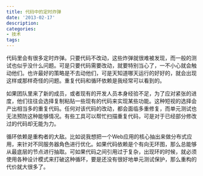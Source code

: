 ```yaml
---
title: 代码中的定时炸弹
date: '2013-02-17'
description:
categories:
- 技术
tags:
---
```


代码里会有很多定时炸弹。只要代码不改动，这些炸弹就很难被发现，而一般的测试也似乎没什么问题。可是只要代码需要改动，就要特别当心了，一不小心就会触动他们。也许最好的策略是不去动他们，可是天知道哪天运行的好好的，就会出现这样或那样奇怪的问题。重复代码和循环依赖是我经常可以看到的。

如果团队里来了新的成员，或者现有的开发人员本身经验不足，为了应对紧张的进度，他们往往会选择复制粘贴一些现有的代码来实现某些功能。这种短视的选择会产出相当多的重复代码。任何对该代码的改动，都会面临多重修复，而单元测试也无法预防这种能够情况。有些工具可以帮忙扫描重复代码，可是对于已经部分修改过的代码却无能为力。

循环依赖是重构者的大敌。比如说我想把一个Web应用的核心抽出来做分布式应用，来针对不同服务器角色进行优化。如果代码依赖是个有向无环图，那么总能够从最底层的节点进行抽取。可如果代码之间引用过于复杂，出现环的时候，就必须使用各种设计模式来打破这种循环，要是还没有很好地单元测试保护，那么重构的代价就大很多了。
